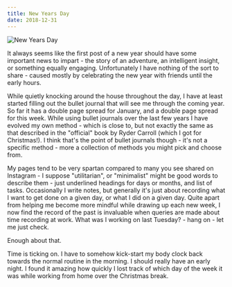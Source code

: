```yaml
---
title: New Years Day
date: 2018-12-31
---
```


![New Years Day](https://source.unsplash.com/jpkvklXwt98/1600x900)

It always seems like the first post of a new year should have some important news to impart - the story of an adventure, an intelligent insight, or something equally engaging. Unfortunately I have nothing of the sort to share - caused mostly by celebrating the new year with friends until the early hours.

While quietly knocking around the house throughout the day, I have at least started filling out the bullet journal that will see me through the coming year. So far it has a double page spread for January, and a double page spread for this week. While using bullet journals over the last few years I have evolved my own method - which is close to, but not exactly the same as that described in the "official" book by Ryder Carroll (which I got for Christmas!). I think that's the point of bullet journals though - it's not a specific method - more a collection of methods you might pick and choose from.

My pages tend to be very spartan compared to many you see shared on Instagram - I suppose "utilitarian", or "minimalist" might be good words to describe them - just underlined headings for days or months, and list of tasks. Occasionally I write notes, but generally it's just about recording what I want to get done on a given day, or what I did on a given day. Quite apart from helping me become more mindful while drawing up each new week, I now find the record of the past is invaluable when queries are made about time recording at work. What was I working on last Tuesday? - hang on - let me just check.

Enough about that.

Time is ticking on. I have to somehow kick-start my body clock back towards the normal routine in the morning. I should really have an early night. I found it amazing how quickly I lost track of which day of the week it was while working from home over the Christmas break.